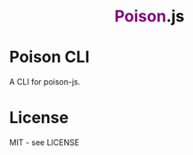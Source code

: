 <div align="center">
  <h1 style="color: purple;">Poison<span style="color: black">.js</span></h1>
</div>

# Poison CLI

A CLI for poison-js.

# License

MIT - see LICENSE

